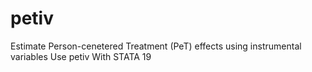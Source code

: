 # petiv
Estimate Person-cenetered Treatment (PeT) effects using instrumental variables Use petiv With STATA 19

